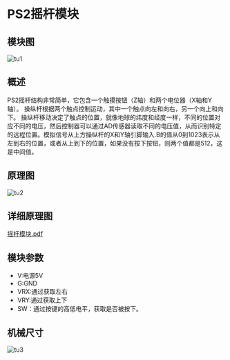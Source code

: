 # PS2摇杆模块

## 模块图

![tu1](I:\GIT_kallen\基础输入模块\摇杆实验模块\picture\tu1.png)

## 概述

​       PS2摇杆结构非常简单，它包含一个触摸按钮（Z轴）和两个电位器（X轴和Y轴）。 操纵杆根据两个触点控制运动，其中一个触点向左和向右，另一个向上和向下。 操纵杆移动决定了触点的位置，就像地球的纬度和经度一样，不同的位置对应不同的电压，然后控制器可以通过AD传感器读取不同的电压值，从而识别特定的远程位置。模拟信号从上方操纵杆的X和Y轴引脚输入.B的值从0到1023表示从左到右的位置，或者从上到下的位置，如果没有按下按钮，则两个值都是512，这是中间值。

## 原理图

![tu2](I:\GIT_kallen\基础输入模块\摇杆实验模块\picture\tu2.png)

## 详细原理图

 [摇杆模块.pdf](摇杆模块.pdf) 

## 模块参数

* V:电源5V
* G:GND
* VRX:通过获取左右
* VRY:通过获取上下
* SW：通过按键的高低电平，获取是否被按下。

## 机械尺寸

![tu3](I:\GIT_kallen\基础输入模块\摇杆实验模块\picture\tu3.png)